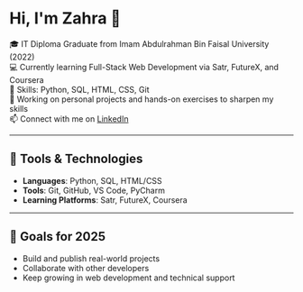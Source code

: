 # Hi, I'm Zahra 👋

🎓 IT Diploma Graduate from Imam Abdulrahman Bin Faisal University (2022)  
💻 Currently learning Full-Stack Web Development via Satr, FutureX, and Coursera  
🧠 Skills: Python, SQL, HTML, CSS, Git  
🌱 Working on personal projects and hands-on exercises to sharpen my skills  
📫 Connect with me on [LinkedIn](https://www.linkedin.com/in/zahra-al-bayabi-689977216)

---

## 🔧 Tools & Technologies

- **Languages**: Python, SQL, HTML/CSS  
- **Tools**: Git, GitHub, VS Code, PyCharm  
- **Learning Platforms**: Satr, FutureX, Coursera  

---

## 📌 Goals for 2025

- Build and publish real-world projects  
- Collaborate with other developers  
- Keep growing in web development and technical support  